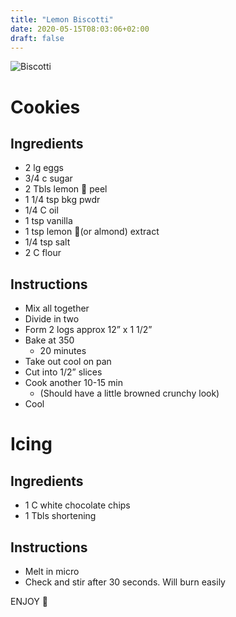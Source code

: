 ```yaml
---
title: "Lemon Biscotti"
date: 2020-05-15T08:03:06+02:00
draft: false
---
```


![Biscotti](/biscotti.jpg)

# Cookies

## Ingredients

- 2 lg eggs
- 3/4 c sugar
- 2 Tbls lemon 🍋 peel
- 1 1/4 tsp bkg pwdr
- 1/4 C oil
- 1 tsp vanilla
- 1 tsp lemon 🍋(or almond) extract
- 1/4 tsp salt
- 2 C flour

## Instructions

- Mix all together
- Divide in two
- Form 2 logs approx 12” x 1 1/2”
- Bake at 350
  - 20 minutes
- Take out cool on pan
- Cut into 1/2” slices
- Cook another 10-15 min
  - (Should have a little browned crunchy look)
- Cool

# Icing

## Ingredients

- 1 C white chocolate chips
- 1 Tbls shortening

## Instructions

- Melt in micro
- Check and stir after 30 seconds. Will burn easily

ENJOY 💖
